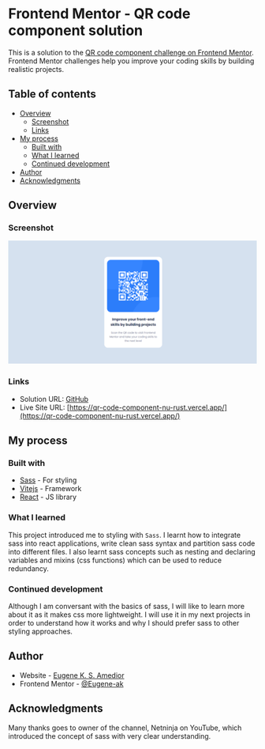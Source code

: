 # Frontend Mentor - QR code component solution

This is a solution to the [QR code component challenge on Frontend Mentor](https://www.frontendmentor.io/challenges/qr-code-component-iux_sIO_H). Frontend Mentor challenges help you improve your coding skills by building realistic projects. 

## Table of contents

- [Overview](#overview)
  - [Screenshot](#screenshot)
  - [Links](#links)
- [My process](#my-process)
  - [Built with](#built-with)
  - [What I learned](#what-i-learned)
  - [Continued development](#continued-development)
- [Author](#author)
- [Acknowledgments](#acknowledgments)

## Overview

### Screenshot

![](./public/screenshot.png)

### Links

- Solution URL: [GitHub](https://github.com/Eugene-ak/qr-code-component.git)
- Live Site URL: [https://qr-code-component-nu-rust.vercel.app/](https://qr-code-component-nu-rust.vercel.app/)

## My process

### Built with

- [Sass](https://sass-lang.com/) - For styling
- [Vitejs](https://vitejs.dev/guide/) - Framework
- [React](https://reactjs.org/) - JS library

### What I learned

This project introduced me to styling with `Sass`. I learnt how to integrate sass into react applications, write clean sass syntax and partition sass code into different files. I also learnt sass concepts such as nesting and declaring variables and mixins (css functions) which can be used to reduce redundancy.

### Continued development

Although I am conversant with the basics of sass, I will like to learn more about it as it makes css more lightweight. I will use it in my next projects in order to understand how it works and why I should prefer sass to other styling approaches.

## Author

- Website - [Eugene K. S. Amedior](https://portfolio-website-27ll.onrender.com/)
- Frontend Mentor - [@Eugene-ak](https://www.frontendmentor.io/profile/Eugene-ak)

## Acknowledgments

Many thanks goes to owner of the channel, Netninja on YouTube, which introduced the concept of sass with very clear understanding.
